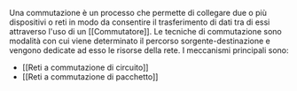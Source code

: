 Una commutazione è un processo che permette di collegare due o più dispositivi o reti in modo da consentire il trasferimento di dati tra di essi attraverso l'uso di un [[Commutatore]].
Le tecniche di commutazione sono modalità con cui viene determinato il percorso sorgente-destinazione e vengono dedicate ad esso le risorse della rete.
I meccanismi principali sono:
- [[Reti a commutazione di circuito]]
- [[Reti a commutazione di pacchetto]]

